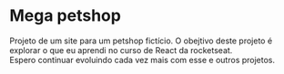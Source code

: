 # Mega petshop

Projeto de um site para um petshop fictício. O obejtivo deste projeto é explorar o que eu aprendi no curso de React da rocketseat. <br />
Espero continuar evoluindo cada vez mais com esse e outros projetos.